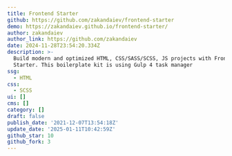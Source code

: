 ```yaml
---
title: Frontend Starter
github: https://github.com/zakandaiev/frontend-starter
demo: https://zakandaiev.github.io/frontend-starter/
author: zakandaiev
author_link: https://github.com/zakandaiev
date: 2024-11-28T23:54:20.334Z
description: >-
  Build modern and optimized HTML, CSS/SASS/SCSS, JS projects with FrontEnd
  Starter. This boilerplate kit is using Gulp 4 task manager
ssg:
  - HTML
css:
  - SCSS
ui: []
cms: []
category: []
draft: false
publish_date: '2021-12-07T13:54:18Z'
update_date: '2025-01-11T10:42:59Z'
github_star: 10
github_fork: 3
---
```

